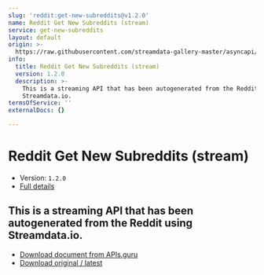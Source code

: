 ```yaml
---
slug: 'reddit:get-new-subreddits@v1.2.0'
name: Reddit Get New Subreddits (stream)
service: get-new-subreddits
layout: default
origin: >-
  https://raw.githubusercontent.com/streamdata-gallery-master/asyncapi/master/_listings/reddit/reddit-get-new-subreddits-stream-async.md
info:
  title: Reddit Get New Subreddits (stream)
  version: 1.2.0
  description: >-
    This is a streaming API that has been autogenerated from the Reddit using
    Streamdata.io.
termsOfService: ''
externalDocs: {}

---
```

# Reddit Get New Subreddits (stream)

* Version: `1.2.0`
* [Full details](../html/reddit:get-new-subreddits@v1.2.0.html)



## This is a streaming API that has been autogenerated from the Reddit using Streamdata.io.



* [Download document from APIs.guru](https://raw.githubusercontent.com/APIs-guru/asyncapi-directory/master/docs/APIs/reddit%3Aget-new-subreddits%40v1.2.0.yaml)
* [Download original / latest](https://raw.githubusercontent.com/streamdata-gallery-master/asyncapi/master/_listings/reddit/reddit-get-new-subreddits-stream-async.md)

<script type="application/ld+json">
{
  "@context": "http://schema.org/",
  "@type": "WebAPI",
  "description": "This is a streaming API that has been autogenerated from the Reddit using Streamdata.io.",
  "documentation": "",

  "name": "Reddit Get New Subreddits (stream)"
}
</script>
